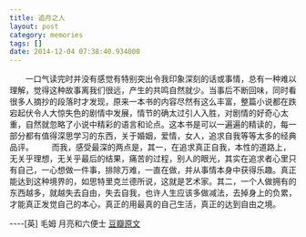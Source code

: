 ```yaml
---
title: 追月之人
layout: post
category: memories
tags: []
date: 2014-12-04 07:38:40.934000
---
```

　　一口气读完时并没有感觉有特别突出令我印象深刻的话或事情，总有一种难以理解，觉得这种故事离我们很远，产生的共鸣自然就少。当事后不断回味，同时看很多人摘抄的段落时才发现，原来一本书的内容尽然有这么丰富，整篇小说都在跌宕起伏令人大惊失色的剧情中发展，情节的确太过引人入胜，对剧情的好奇心太重，自然就忽略了小说中精彩的语言和论点。这本书是可以一遍遍的精读的，每一部分都有值得深思学习的东西，关于婚姻，爱情，女人，追求自我等等太多的经典品评。 
　　而我，感受最深的两点是，其一，在追求真正自我，本性的道路上，无关乎理想，无关乎最后的结果，痛苦的过程，别人的眼光，其实在追求者心里只有自己，一心想做一件事，排除万难，一直在做，并从事情本身中获得乐趣。真正能达到这种境界的，如思特里克兰德所说，这就是艺术家。其二，一个人做拥有的东西越多，就越失去自由，失去自我，也许人生应该多做减法，去掉身上的负累，才能真正发觉自己的本心，真正的用最真的自己生活，真正的达到自由之境。

----[英] 毛姆 月亮和六便士
[豆瓣原文](http://book.douban.com/review/6669474/)
